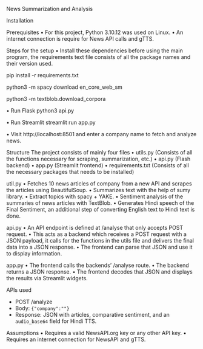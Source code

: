 News Summarization and Analysis

Installation

Prerequisites
•	For this project, Python 3.10.12 was used on Linux.
•	An internet connection is require for News API calls and gTTS.

Steps for the setup
•	Install these dependencies before using the main program, the requirements text file consists of all the package names and their version used.

pip install -r requirements.txt

python3 -m spacy download en_core_web_sm

python3 -m textblob.download_corpora

•	Run Flask
python3 api.py

•	Run Streamlit
streamlit run app.py

•	Visit http://localhost:8501 and enter a company name to fetch and analyze news.


Structure
The project consists of mainly four files
•	utils.py (Consists of all the functions necessary for scraping, summarization, etc.)
•	api.py (Flash backend)
•	app.py (Streamlit frontend)
•	requirements.txt (Consists of all the necessary packages that needs to be installed)


util.py
•	Fetches 10 news articles of company from a new API and scrapes the articles using BeautifulSoup.
•	Summarizes text with the help of sumy library.
•	Extract topics with spacy + YAKE.
•	Sentiment analysis of the summaries of news articles with TextBlob.
•	Generates Hindi speech of the Final Sentiment, an additional step of converting English text to Hindi text is done.

api.py
•	An API endpoint is defined at /analyse that only accepts POST request.
•	This acts as a backend which receives a POST request with a JSON payload, it calls for the functions in the utils file and delivers the final data into a JSON response.
•	The frontend can parse that JSON and use it to display information.

app.py
•	The frontend calls the backends’  /analyse route.
•	The backend returns a JSON response.
•	The frontend decodes that JSON and displays the results via Streamlit widgets.

APIs used
-	POST /analyze
-	Body: `{"company":""}`
-	Response: JSON with articles, comparative sentiment, and an `audio_base64` field for Hindi TTS.

Assumptions
•	Requires a valid NewsAPI.org key or any other API key.
•	Requires an internet connection for NewsAPI and gTTS.

